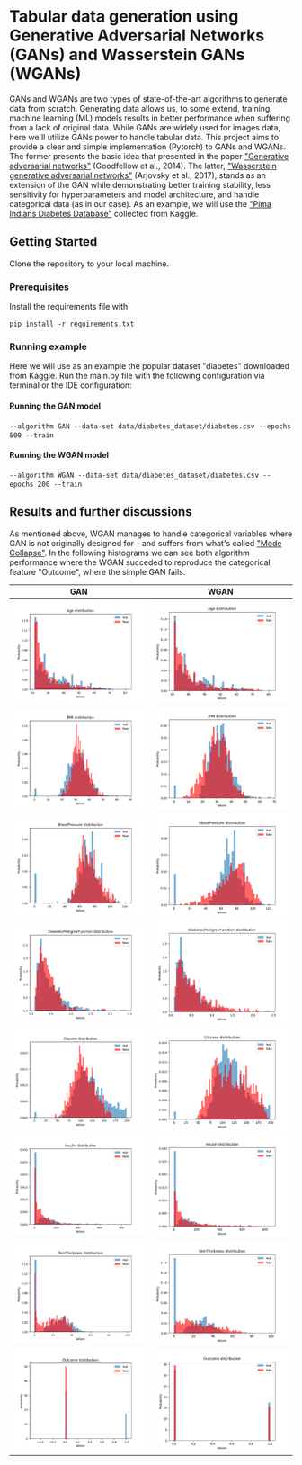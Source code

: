 # Tabular data generation using Generative Adversarial Networks (GANs) and Wasserstein GANs (WGANs)

GANs and WGANs are two types of state-of-the-art algorithms to generate data from scratch. Generating data allows us, to some extend, training machine learning (ML) models results in better performance when suffering from a lack of original data. While GANs are widely used for images data, here we'll utilize GANs power to handle tabular data. This project aims to provide a clear and simple implementation (Pytorch) to GANs and WGANs. The former presents the basic idea that presented in the paper ["Generative adversarial networks"](https://arxiv.org/abs/1406.2661) (Goodfellow et al., 2014). The latter, ["Wasserstein generative adversarial networks"](http://proceedings.mlr.press/v70/arjovsky17a/arjovsky17a.pdf) (Arjovsky et al., 2017), stands as an extension of the GAN while demonstrating better training stability, less sensitivity for hyperparameters and model architecture, and handle categorical data (as in our case). As an example, we will use the ["Pima Indians Diabetes Database"](https://www.kaggle.com/uciml/pima-indians-diabetes-database) collected from Kaggle. 

## Getting Started

Clone the repository to your local machine.

### Prerequisites

Install the requirements file with 

```
pip install -r requirements.txt
```

### Running example

Here we will use as an example the popular dataset "diabetes" downloaded from Kaggle. Run the main.py file with the following configuration via terminal or the IDE configuration:

#### Running the GAN model

```
--algorithm GAN --data-set data/diabetes_dataset/diabetes.csv --epochs 500 --train
```

#### Running the WGAN model

```
--algorithm WGAN --data-set data/diabetes_dataset/diabetes.csv --epochs 200 --train
```

## Results and further discussions

As mentioned above, WGAN manages to handle categorical variables where GAN is not originally designed for - and suffers from what's called ["Mode Collapse"](https://developers.google.com/machine-learning/gan/problems#mode-collapse). In the following histograms we can see both algorithm performance where the WGAN succeded to reproduce the categorical feature "Outcome", where the simple GAN fails.

GAN                        |  WGAN
:-------------------------:|:-------------------------:
![](./images/GAN/Age_distribution.png)                      |  ![](./images/WGAN/Age_distribution.png)
![](./images/GAN/BMI_distribution.png)                      |  ![](./images/WGAN/BMI_distribution.png)
![](./images/GAN/BloodPressure_distribution.png)            |  ![](./images/WGAN/BloodPressure_distribution.png)
![](./images/GAN/DiabetesPedigreeFunction_distribution.png) |  ![](./images/WGAN/DiabetesPedigreeFunction_distribution.png)
![](./images/GAN/Glucose_distribution.png)                  |  ![](./images/WGAN/Glucose_distribution.png)
![](./images/GAN/Insulin_distribution.png)                  |  ![](./images/WGAN/Insulin_distribution.png)
![](./images/GAN/SkinThickness_distribution.png)            |  ![](./images/WGAN/SkinThickness_distribution.png)
![](./images/GAN/Outcome_distribution.png)                  |  ![](./images/WGAN/Outcome_distribution.png)


